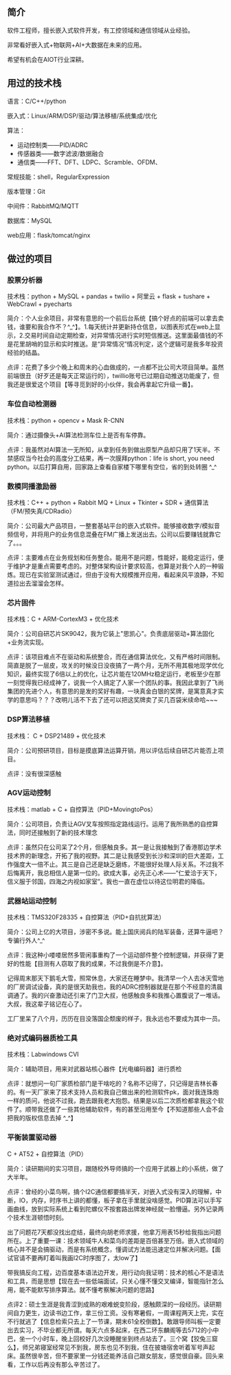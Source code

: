 ## 简介

软件工程师，擅长嵌入式软件开发，有工控领域和通信领域从业经验。

非常看好嵌入式+物联网+AI+大数据在未来的应用。

希望有机会在AIOT行业深耕。

## 用过的技术栈

语言：C/C++/python

嵌入式：Linux/ARM/DSP/驱动/算法移植/系统集成/优化

算法：

- 运动控制类——PID/ADRC
- 传感器类——数字滤波/数据融合
- 通信类——FFT、DFT、LDPC、Scramble、OFDM、

常规技能：shell，RegularExpression

版本管理：Git

中间件：RabbitMQ/MQTT

数据库：MySQL

web应用：flask/tomcat/nginx

## 做过的项目

### 股票分析器

技术栈：python + MySQL + pandas + twilio + 阿里云 + flask + tushare + WebCrawl + pyecharts

简介：个人业余项目，非常有意思的一个前后台系统【搞个好点的前端可以拿去卖钱，谁要和我合作不？^_^】。1.每天统计并更新持仓信息，以图表形式在web上显示，2.交易时间自动定期检查，对异常情况进行实时短信推送。这里面最值钱的不是花里胡哨的显示和实时推送。是“异常情况”情况判定，这个逻辑可是我多年投资经验的结晶。

点评：花费了多少个晚上和周末的心血做成的，一点都不比公司大项目简单。虽然前端很丑（好歹还是每天正常运行的），twillio账号已过期自动推送功能废了，但我还是很爱这个项目【等寻觅到好的小伙伴，我会再拿起它升级一番】。

### 车位自动检测器 

技术栈：python + opencv + Mask R-CNN

简介：通过摄像头+AI算法检测车位上是否有车停靠。

点评：我虽然对AI算法一无所知，从拿到任务到做出原型产品却只用了1天半。不禁感叹当今社会的高度分工结果，再一次膜拜python：life is short, you need python。以后打算自用，回家路上查看自家楼下哪里有空位，省的到处转圈 ^_^

### 数模同播激励器 

技术栈：C++ + python + Rabbit MQ + Linux + Tkinter + SDR + 通信算法（FM/预失真/CDRadio）

简介：公司最大产品项目，一整套基站平台的嵌入式软件。能够接收数字/模拟音频信号，并将用户的业务信息混叠在FM广播上发送出去。公司以后要赚钱就靠它了。。。

点评：主要难点在业务规划和任务整合。能用不是问题，性能好，能稳定运行，便于维护才是重点需要考虑的。对整体架构设计要求较高，也算是对我个人的一种锻炼。现已在实验室测试通过，但由于没有大规模推开应用，看起来风平浪静，不知道拉出去溜溜会怎样。

### 芯片固件 

技术栈：C + ARM-CortexM3 + 优化技术

简介：公司自研芯片SK9042，我为它装上"思凯心"。负责底层驱动+算法固化+业务流实现。

点评：该项目难点不在驱动和系统整合，而在通信算法优化，又有严格时间限制。简直是脱了一层皮，攻关的时候没日没夜搞了一两个月，无所不用其极地现学优化知识，最终实现了6倍以上的优化，让芯片能在120MHz稳定运行，老板至少在那一刻觉得我已经成神了，说我一个人搞定了人家一个团队的事。我因此拿到了飞尚集团的先进个人，有意思的是发的奖好有趣，一块真金白银的奖牌，是寓意真才实学的意思吗？？？改明儿活不下去了还可以把这奖牌卖了买几百袋米续命哈~~~

### DSP算法移植 

技术栈： C + DSP21489 + 优化技术

简介：公司预研项目，目标是摸底算法运算开销，用以评估后续自研芯片能否上项目。

点评：没有很深感触

### AGV运动控制 

技术栈：matlab + C + 自控算法（PID+MovingtoPos）

简介：公司项目，负责让AGV叉车按照指定路线运行。运用了我所熟悉的自控算法，同时还接触到了新的技术理念

点评：虽然只在公司呆了2个月，但感触良多。其一是让我接触到了香港那边学术技术界的新理念，开拓了我的视野。其二是让我感受到长沙和深圳的巨大差距，工作强度大一倍不止。其三是自己还是缺乏磨练，不能很好处理人际关系。不过我不后悔离开，我总相信人是第一位的。欲成大事，必先正心术——“仁爱洽于天下，信义服于邻国，四海之内视如家室”。我也一直在虚位以待这位明君的降临。

### 武器站运动控制

技术栈：TMS320F28335 + 自控算法（PID+自抗扰算法）

简介：公司上亿的大项目，涉密不多说。能上国庆阅兵的陆军装备，还算牛逼吧？专骗行外人^_^

点评：我这种小喽喽居然多管闲事重构了一个运动部件整个控制逻辑，并获得了更好的性能【目测有人窃取了我的成果，不过我倒是不介意】。

记得周末那天下鹅毛大雪，照常休息，大家还在睡梦中。我清早一个人去冰天雪地的厂房调试设备，真的是很天助我也，我的ADRC控制器就是在那个不经意的清晨调通了。我的兴奋激动还引来了门卫大叔，他感触良多和我推心置腹说了一堆话。大叔，我这辈子铭记在心了。

工厂里呆了八个月，历历在目没落国企颓废的样子，我永远也不要成为其中一员。

### 绝对式编码器质检工具

技术栈：Labwindows CVI

简介：辅助项目，用来对武器站核心器件【光电编码器】进行质检

点评：就想问一句厂家质检部门是干啥吃的？名称不记得了，只记得是吉林长春的。有一天厂家来了技术支持人员和我自己做出来的检测软件pk，面对我连珠炮一样的质问，他说不过我，跑去跟我老大抱怨。结果是以后二次质检都拿我这个软件了。顺带我还做了一些其他辅助软件，有的甚至沿用至今【不知道那些人会不会把我的版权信息去掉 ^_^】

### 平衡装置驱动器

C + AT52 + 自控算法（PID）

简介：读研期间的实习项目，跟随校外导师搞的一个应用于武器上的小系统，做了大半年。

点评：曾经的小菜鸟啊，搞个I2C通信都要搞半天，对嵌入式没有深入的理解，中断，IO，内存，时序书上讲的都懂，板子拿在手里就没啥感觉。PID算法可以手写画曲线，放到实际系统上看到陀螺仪不按套路出牌发神经就一脸懵逼。另外记录两个技术生涯顿悟时刻。

出了问题花7天都没找出症结，最终向胡老师求援，他拿万用表15秒给我指出问题所在。上了重要一课：技术领域牛人和菜鸟的差距是百倍甚至万倍。嵌入式领域的核心并不是会搞驱动，而是有系统概念，懂调试方法能迅速定位并解决问题。【面试官请不要再盯着叫我画I2C时序图了，太low了】

带我搞反向工程，边百度基本语法边开发，用行动向我证明：技术的核心不是语法和工具，而是思想【现在去一些低端面试，只关心懂不懂交叉编译，智能指针怎么用，能不能默写排序算法。就不懂考察解决问题的思路】

点评2：硕士生涯是我青涩到成熟的艰难蜕变阶段，感触颇深的一段经历。读研期间自力更生，边读书边工作，拿三份工资。没有寒暑假，一周课程两天上完，实在不行就逃了【信息检索只去上了一节课，期末61全校倒数】。敢跟导师叫板一定要出去实习，不毕业都无所谓。每天六点多起床，在西二环东麟阁等去5712的小中巴，坐一个小时车，晚上回校好几次没睡醒坐到终点站去了。三个窝【狡兔三窟么】，师兄弟寝室经常见不到我，房东也见不到我，住在披塘宿舍听着军号声起床。虽然很辛苦，但不要家里一分钱还能养活自己跟女朋友，感觉很自豪。回头来看，工作以后再没有那么辛苦过了。





